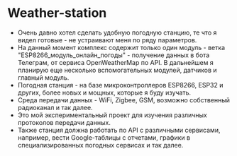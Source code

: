 # Weather-station
- Очень давно хотел сделать удобную погодную станцию, те что я видел готовые - не устраивают меня по ряду параметров.
- На данный момент комплекс содержит только один модуль - ветка "ESP8266_модуль_онлайн_погоды" - получение данных в бота Телеграм, от сервиса OpenWeatherMap по API. В дальнейшем я планирую еще несколько вспомогательных модулей, датчиков и главный модуль.
- Погодная станция - на базе микроконтроллеров ESP8266, ESP32 и других, более новых и мощных, которые я буду изучать.
- Среда передачи данных - WiFi, Zigbee, GSM, возможно собственный радиоканал и так далее.
- Это мой экспериментальный проект для изучения различных протоколов передачи данных. 
- Также станция должна работать по API с различными сервисами, например, вести Google-таблицы с отчетами, графики в специализированных погодных сервисах и так далее.

